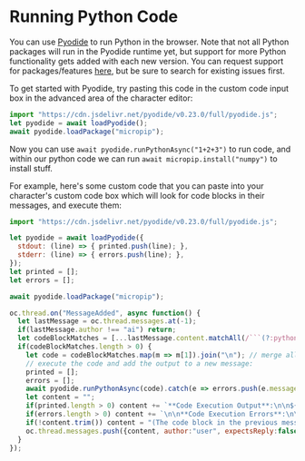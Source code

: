 # Running Python Code

You can use [Pyodide](https://github.com/pyodide/pyodide) to run Python in the browser. Note that not all Python packages will run in the Pyodide runtime yet, but support for more Python functionality gets added with each new version. You can request support for packages/features [here](https://github.com/pyodide/pyodide/issues), but be sure to search for existing issues first.

To get started with Pyodide, try pasting this code in the custom code input box in the advanced area of the character editor:

```js
import "https://cdn.jsdelivr.net/pyodide/v0.23.0/full/pyodide.js";
let pyodide = await loadPyodide();
await pyodide.loadPackage("micropip");
```

Now you can use `await pyodide.runPythonAsync("1+2+3")` to run code, and within our python code we can run `await micropip.install("numpy")` to install stuff.

For example, here's some custom code that you can paste into your character's custom code box which will look for code blocks in their messages, and execute them:

```js
import "https://cdn.jsdelivr.net/pyodide/v0.23.0/full/pyodide.js";

let pyodide = await loadPyodide({
  stdout: (line) => { printed.push(line); },
  stderr: (line) => { errors.push(line); },
});
let printed = [];
let errors = [];

await pyodide.loadPackage("micropip");

oc.thread.on("MessageAdded", async function() {
  let lastMessage = oc.thread.messages.at(-1);
  if(lastMessage.author !== "ai") return;
  let codeBlockMatches = [...lastMessage.content.matchAll(/```(?:python|py)?\n(.+?)\n```/gs)];
  if(codeBlockMatches.length > 0) {
    let code = codeBlockMatches.map(m => m[1]).join("\n"); // merge all code blocks into one
    // execute the code and add the output to a new message:
    printed = [];
    errors = [];
    await pyodide.runPythonAsync(code).catch(e => errors.push(e.message));
    let content = "";
    if(printed.length > 0) content += `**Code Execution Output**:\n\n${printed.join("\n")}`;
    if(errors.length > 0) content += `\n\n**Code Execution Errors**:\n\n\`\`\`\n${errors.join("\n")}\n\`\`\``;
    if(!content.trim()) content = "(The code block in the previous message did not `print` anything - there was no output.)";
    oc.thread.messages.push({content, author:"user", expectsReply:false});
  }
});
```
